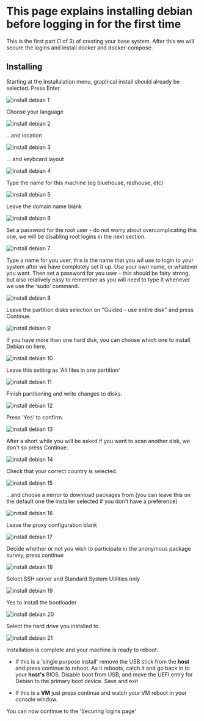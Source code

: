 # This page explains installing debian before logging in for the first time

This is the first part (1 of 3) of creating your base system.  After this we will secure the logins and install docker and docker-compose.

## Installing

Starting at the Installalation menu, graphical install should already be selected.  Press Enter.

![install debian 1](../images/install_debian_1.png)

Choose your language

![install debian 2](../images/install_debian_2.png)

...and location

![install debian 3](../images/install_debian_3.png)

... and keyboard layout

![install debian 4](../images/install_debian_4.png)

Type the name for this machine (eg bluehouse, redhouse, etc)

![install debian 5](../images/install_debian_5.png)

Leave the domain name blank

![install debian 6](../images/install_debian_6.png)

Set a password for the root user - do not worry about overcomplicating this one, we will be disabling root logins in the next section.

![install debian 7](../images/install_debian_7.png)

Type a name for you user, this is the name that you wil use to login to your system after we have completely set it up.  Use your own name, or whatever you want.  Then set a password for you user - this should be fairy strong, but also relatively easy to remember as you will need to type it whenever we use the 'sudo' command.

![install debian 8](../images/install_debian_8.png)

Leave the partition disks selection on "Guided - use entire disk" and press Continue.

![install debian 9](../images/install_debian_9.png)

If you have more than one hard disk, you can choose which one to install Debian on here.

![install debian 10](../images/install_debian_10.png)

Leave this setting as 'All files in one partition'

![install debian 11](../images/install_debian_11.png)

Finish partitioning and write changes to disks.

![install debian 12](../images/install_debian_12.png)

Press 'Yes' to confirm.

![install debian 13](../images/install_debian_13.png)

After a short while you will be asked if you want to scan another disk, we don't so press Continue.

![install debian 14](../images/install_debian_14.png)

Check that your correct country is selected.

![install debian 15](../images/install_debian_15.png)

...and choose a mirror to download packages from (you can leave this on the default one the installer selected if you don't have a preference)

![install debian 16](../images/install_debian_16.png)

Leave the proxy configuration blank

![install debian 17](../images/install_debian_17.png)

Decide whether or not you wish to participate in the anonymous package survey, press continue

![install debian 18](../images/install_debian_18.png)

Select SSH server and Standard System Utilities only

![install debian 19](../images/install_debian_19.png)

Yes to install the bootloader

![install debian 20](../images/install_debian_20.png)

Select the hard drive you installed to.

![install debian 21](../images/install_debian_21.png)

Installation is complete and your machine is ready to reboot.

 - If this is a 'single purpose install' remove the USB stick from the **host** and press continue to reboot.  As it reboots, catch it and go back in to your **host's** BIOS. Disable boot from USB, and move the UEFI entry for Debian to the primary boot device. Save and exit

 - If this is a **VM** just press continue and watch your VM reboot in your console window.

You can now continue to the 'Securing logins page'
